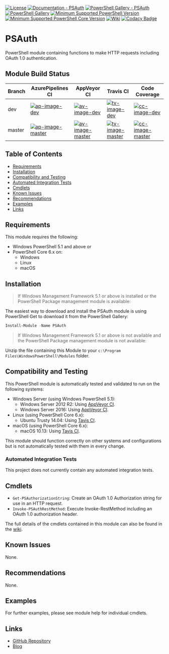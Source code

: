 [![License](https://img.shields.io/badge/license-MIT-blue.svg)](https://github.com/PlagueHO/PSAuth/blob/dev/LICENSE)
[![Documentation - PSAuth](https://img.shields.io/badge/Documentation-PSAuth-blue.svg)](https://github.com/PlagueHO/PSAuth/wiki)
[![PowerShell Gallery - PSAuth](https://img.shields.io/badge/PowerShell%20Gallery-PSAuth-blue.svg)](https://www.powershellgallery.com/packages/PSAuth)
[![PowerShell Gallery](https://img.shields.io/powershellgallery/dt/psauth.svg)](https://www.powershellgallery.com/packages/PSAuth)
[![Minimum Supported PowerShell Version](https://img.shields.io/badge/PowerShell-5.1-blue.svg)](https://github.com/PlagueHO/PSAuth)
[![Minimum Supported PowerShell Core Version](https://img.shields.io/badge/PowerShell_Core-6.0-blue.svg)](https://github.com/PlagueHO/PSAuth)
[![Wiki](https://img.shields.io/badge/Wiki-yellow.svg)](https://github.com/PlagueHO/PSAuth/Wiki)
[![Codacy Badge](https://api.codacy.com/project/badge/Grade/1b088fb1093947fca0b1070c8b09055b)](https://app.codacy.com/app/PlagueHO/PSAuth?utm_source=github.com&utm_medium=referral&utm_content=PlagueHO/PSAuth&utm_campaign=Badge_Grade_Dashboard)

# PSAuth

PowerShell module containing functions to make HTTP requests including
OAuth 1.0 authentication.

## Module Build Status

| Branch | AzurePipelines CI | AppVeyor CI | Travis CI | Code Coverage |
| --- | --- | --- | --- | --- |
| dev | [![ap-image-dev][]][ap-site-dev] | [![av-image-dev][]][av-site-dev] | [![tv-image-dev][]][tv-site-dev] | [![cc-image-dev][]][cc-site-dev] |
| master | [![ap-image-master][]][ap-site-master] | [![av-image-master][]][av-site-master] | [![tv-image-master][]][tv-site-master] | [![cc-image-master][]][cc-site-master] |

## Table of Contents

- [Requirements](#requirements)
- [Installation](#installation)
- [Compatibility and Testing](#compatibility-and-testing)
- [Automated Integration Tests](#automated-integration-tests)
- [Cmdlets](#cmdlets)
- [Known Issues](#known-issues)
- [Recommendations](#recommendations)
- [Examples](#examples)
- [Links](#links)

## Requirements

This module requires the following:

- Windows PowerShell 5.1 and above or
- PowerShell Core 6.x on:
  - Windows
  - Linux
  - macOS

## Installation

> If Windows Management Framework 5.1 or above is installed or the PowerShell
> Package management module is available:

The easiest way to download and install the PSAuth module is using PowerShell
Get to download it from the PowerShell Gallery:

```powershell
Install-Module -Name PSAuth
```

> If Windows Management Framework 5.1 or above is not available and the
> PowerShell Package management module is not available:

Unzip the file containing this Module to your `c:\Program Files\WindowsPowerShell\Modules`
folder.

## Compatibility and Testing

This PowerShell module is automatically tested and validated to run
on the following systems:

- Windows Server (using Windows PowerShell 5.1):
  - Windows Server 2012 R2: Using [AppVeyor CI](https://ci.appveyor.com/project/PlagueHO/PSAuth).
  - Windows Server 2016: Using [AppVeyor CI](https://ci.appveyor.com/project/PlagueHO/PSAuth).
- Linux (using PowerShell Core 6.x):
  - Ubuntu Trusty 14.04: Using [Tavis CI](https://travis-ci.org/PlagueHO/PSAuth).
- macOS (using PowerShell Core 6.x):
  - macOS 10.13: Using [Tavis CI](https://travis-ci.org/PlagueHO/PSAuth).

This module should function correctly on other systems and configurations
but is not automatically tested with them in every change.

### Automated Integration Tests

This project does not currently contain any automated integration tests.

## Cmdlets

- `Get-PSAuthorizationString`: Create an OAuth 1.0 Authorization string for use in
  an HTTP request.
- `Invoke-PSAuthRestMethod`: Execute Invoke-RestMethod including an OAuth 1.0
  authorization header.

The full details of the cmdlets contained in this module can also be
found in the [wiki](https://github.com/PlagueHO/PSAuth/wiki).

## Known Issues

None.

## Recommendations

None.

## Examples

For further examples, please see module help for individual cmdlets.

## Links

- [GitHub Repository](https://github.com/PlagueHO/PSAuth/)
- [Blog](http://dscottraynsford.com/)

[ap-image-dev]: https://dev.azure.com/dscottraynsford/GitHub/_apis/build/status/PlagueHO.PSAuth?branchName=dev
[ap-site-dev]: https://dev.azure.com/dscottraynsford/GitHub/_build/latest?definitionId=13
[av-image-dev]: https://ci.appveyor.com/api/projects/status/1qr3ugd0i1adnv1s/branch/dev?svg=true
[av-site-dev]: https://ci.appveyor.com/project/PlagueHO/PSAuth/branch/dev
[tv-image-dev]: https://travis-ci.org/PlagueHO/PSAuth.svg?branch=dev
[tv-site-dev]: https://travis-ci.org/PlagueHO/PSAuth/branches
[cc-image-dev]: https://codecov.io/gh/PlagueHO/PSAuth/branch/dev/graph/badge.svg
[cc-site-dev]: https://codecov.io/gh/PlagueHO/PSAuth/branch/dev

[ap-image-master]: https://dev.azure.com/dscottraynsford/GitHub/_apis/build/status/PlagueHO.PSAuth?branchName=master
[ap-site-master]: https://dev.azure.com/dscottraynsford/GitHub/_build/latest?definitionId=13
[av-image-master]: https://ci.appveyor.com/api/projects/status/1qr3ugd0i1adnv1s/branch/master?svg=true
[av-site-master]: https://ci.appveyor.com/project/PlagueHO/PSAuth/branch/master
[tv-image-master]: https://travis-ci.org/PlagueHO/PSAuth.svg?branch=master
[tv-site-master]: https://travis-ci.org/PlagueHO/PSAuth/branches
[cc-image-master]: https://codecov.io/gh/PlagueHO/PSAuth/branch/master/graph/badge.svg
[cc-site-master]: https://codecov.io/gh/PlagueHO/PSAuth/branch/master
